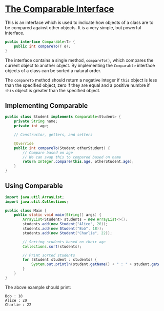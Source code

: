 # [The Comparable Interface](https://docs.oracle.com/javase/8/docs/api/java/lang/Comparable.html)
This is an interface which is used to indicate how objects of a class are to be compared against other objects. It is a very simple, but powerful interface.


```java
public interface Comparable<T> {
	public int compareTo(T o);
}
```

The interface contains a single method, ``compareTo()``, which compares the current object to another object. By implementing the ``Comparable`` interface objects of a class can be sorted a natural order.

The ``compareTo`` method should return a negative integer if ``this`` object is less than the specified object, zero if they are equal and a positive numbre if ``this`` object is greater than the specified object.

## Implementing Comparable

```java
public class Student implements Comparable<Student> {
    private String name;
    private int age;

    // Constructor, getters, and setters

    @Override
    public int compareTo(Student otherStudent) {
        // Compare based on age
      	// We can swap this to compared based on name
        return Integer.compare(this.age, otherStudent.age);
    }
}

```

## Using Comparable
```java
import java.util.ArrayList;
import java.util.Collections;

public class Main {
    public static void main(String[] args) {
        ArrayList<Student> students = new ArrayList<>();
        students.add(new Student("Alice", 20));
        students.add(new Student("Bob", 18));
        students.add(new Student("Charlie", 22));

        // Sorting students based on their age
        Collections.sort(students);

        // Print sorted students
        for (Student student : students) {
            System.out.println(student.getName() + " : " + student.getAge());
        }
    }
}

```

The above example should print:
```
Bob : 18
Alice : 20
Charlie : 22
```
